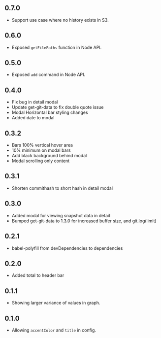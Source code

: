 ## 0.7.0

- Support use case where no history exists in S3.

## 0.6.0

- Exposed `getFilePaths` function in Node API.

## 0.5.0

- Exposed `add` command in Node API.

## 0.4.0

- Fix bug in detail modal
- Update get-git-data to fix double quote issue
- Modal Horizontal bar styling changes
- Added date to modal

## 0.3.2

- Bars 100% vertical hover area
- 10% minimum on modal bars
- Add black background behind modal
- Modal scrolling only content

## 0.3.1

- Shorten commithash to short hash in detail modal

## 0.3.0

- Added modal for viewing snapshot data in detail
- Bumped get-git-data to 1.3.0 for increased buffer size, and git.log(limit)

## 0.2.1

- babel-polyfill from devDependencies to dependencies

## 0.2.0

- Added total to header bar

## 0.1.1

- Showing larger variance of values in graph.

## 0.1.0

- Allowing `accentColor` and `title` in config.

